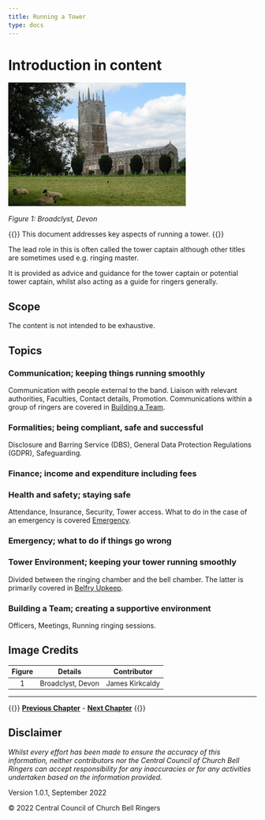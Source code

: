 ```yaml
---
title: Running a Tower
type: docs
---
```


# Introduction in content

<img src="Broadclyst.jpg" alt="drawing" height="250"/>

*Figure 1: Broadclyst, Devon*

{{<hint danger>}}
This document addresses key aspects of running a tower.
{{</hint>}}

The lead role in this is often called the tower captain although other titles are sometimes used e.g. ringing master.

It is provided as advice and guidance for the tower captain or potential tower captain, whilst also acting as a guide for ringers generally.

## Scope

The content is not intended to be exhaustive.

## Topics

### Communication; keeping things running smoothly

Communication with people external to the band. Liaison with relevant authorities, Faculties, Contact details, Promotion. Communications within a group of ringers are covered in [Building a Team](../090-BuildingaTeam/).

### Formalities; being compliant, safe and successful
 
Disclosure and Barring Service (DBS), General Data Protection Regulations (GDPR), Safeguarding.

### Finance; income and expenditure including fees
 
### Health and safety; staying safe

Attendance, Insurance, Security, Tower access. What to do in the case of an emergency is covered [Emergency](../060-Emergency/).

### Emergency; what to do if things go wrong

### Tower Environment; keeping your tower running smoothly

Divided between the ringing chamber and the bell chamber. The latter is primarily covered in [Belfry Upkeep](https://belfryupkeep.cccbr.org.uk/docs/010-introduction/).

### Building a Team; creating a supportive environment

Officers, Meetings, Running ringing sessions.

## Image Credits

| Figure | Details | Contributor |
| :---: | --- | --- |
| 1 | Broadclyst, Devon | James Kirkcaldy |

----

{{<hint info>}}
**[Previous Chapter](../010-introduction)** - **[Next Chapter](../020-Communication/)**
{{</hint>}}

## Disclaimer

*Whilst every effort has been made to ensure the accuracy of this information, neither contributors nor the Central Council of Church Bell Ringers can accept responsibility for any inaccuracies or for any activities undertaken based on the information provided.*

Version 1.0.1, September 2022

© 2022 Central Council of Church Bell Ringers
